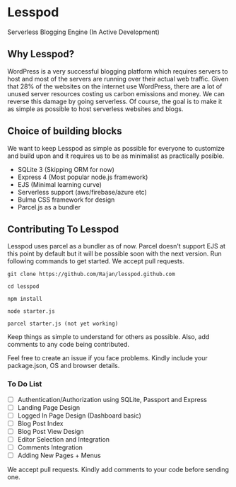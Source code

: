 # Lesspod
Serverless Blogging Engine (In Active Development)


## Why Lesspod?

WordPress is a very successful blogging platform which requires servers to host and most of the servers are running over their actual web traffic. Given that 28% of the websites on the internet use WordPress, there are a lot of unused server resources costing us carbon emissions and money. We can reverse this damage by going serverless. Of course, the goal is to make it as simple as possible to host serverless websites and blogs.


## Choice of building blocks

We want to keep Lesspod as simple as possible for everyone to customize and build upon and it requires us to be as minimalist as practically posible.

- SQLite 3 (Skipping ORM for now)
- Express 4 (Most popular node.js framework)
- EJS (Minimal learning curve)
- Serverless support (aws/firebase/azure etc)
- Bulma CSS framework for design
- Parcel.js as a bundler


## Contributing To Lesspod

Lesspod uses parcel as a bundler as of now. Parcel doesn't support EJS at this point by default but it will be possible soon with the next version. Run following commands to get started. We accept pull requests.

```
git clone https://github.com/Rajan/lesspod.github.com

cd lesspod

npm install

node starter.js

parcel starter.js (not yet working)

```

Keep things as simple to understand for others as possible. Also, add comments to any code being contributed.

Feel free to create an issue if you face problems. Kindly include your package.json, OS and browser details.


### To Do List

- [ ] Authentication/Authorization using SQLite, Passport and Express
- [ ] Landing Page Design
- [ ] Logged In Page Design (Dashboard basic)
- [ ] Blog Post Index 
- [ ] Blog Post View Design
- [ ] Editor Selection and Integration
- [ ] Comments Integration
- [ ] Adding New Pages + Menus

We accept pull requests. Kindly add comments to your code before sending one.

